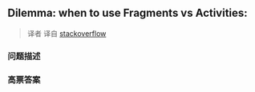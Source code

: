 ## Dilemma: when to use Fragments vs Activities:

> 译者 译自 [stackoverflow](http://stackoverflow.com/questions/20306091/dilemma-when-to-use-fragments-vs-activities) 

### 问题描述 

### 高票答案 

